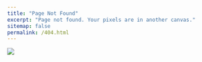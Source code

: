 ```yaml
---
title: "Page Not Found"
excerpt: "Page not found. Your pixels are in another canvas."
sitemap: false
permalink: /404.html
---
```


![](https://media.licdn.com/dms/image/C5612AQEPYce5KpNLyg/article-cover_image-shrink_720_1280/0/1551659700811?e=2147483647&v=beta&t=O9mBMiF-V12jCRJwaBNDWLKNL8cku2QSoCXtKP3vCHg)
